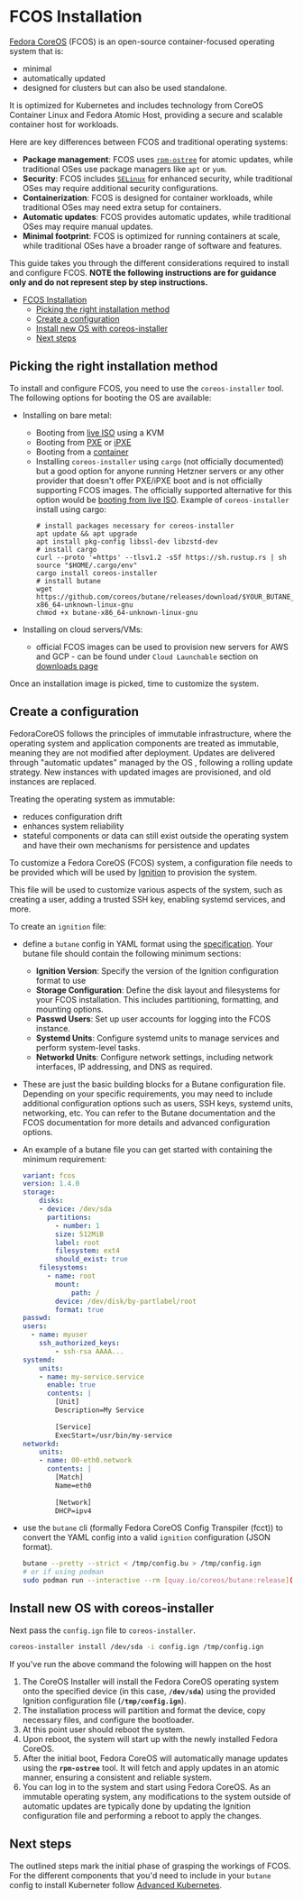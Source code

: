 ---
---
# FCOS Installation

[Fedora CoreOS](https://docs.fedoraproject.org/en-US/fedora-coreos/) (FCOS) is an open-source container-focused operating system that is:

- minimal
- automatically updated
- designed for clusters but can also be used standalone.

It is optimized for Kubernetes and includes technology from CoreOS Container Linux and Fedora Atomic Host, providing a secure and scalable container host for workloads.

Here are key differences between FCOS and traditional operating systems:

- **Package management**: FCOS uses [`rpm-ostree`](https://github.com/coreos/rpm-ostree) for atomic updates, while traditional OSes use package managers like `apt` or `yum`.
- **Security**: FCOS includes [`SELinux`](https://selinuxproject.org/page/Main_Page) for enhanced security, while traditional OSes may require additional security configurations.
- **Containerization**: FCOS is designed for container workloads, while traditional OSes may need extra setup for containers.
- **Automatic updates**: FCOS provides automatic updates, while traditional OSes may require manual updates.
- **Minimal footprint**: FCOS is optimized for running containers at scale, while traditional OSes have a broader range of software and features.

This guide takes you through the different considerations required to install and configure FCOS. **NOTE the following instructions are for guidance only and do not represent step by step instructions.**
- [FCOS Installation](#fcos-installation)
  - [Picking the right installation method](#picking-the-right-installation-method)
  - [Create a configuration](#create-a-configuration)
  - [Install new OS with coreos-installer](#install-new-os-with-coreos-installer)
  - [Next steps](#next-steps)

## Picking the right installation method

To install and configure FCOS, you need to use the `coreos-installer` tool. The following options for booting the OS are available:

- Installing on bare metal:
    - Booting from [live ISO](https://docs.fedoraproject.org/en-US/fedora-coreos/bare-metal/#_installing_from_live_iso) using a KVM
    - Booting from [PXE](https://docs.fedoraproject.org/en-US/fedora-coreos/bare-metal/#_installing_from_live_iso) or [iPXE](https://docs.fedoraproject.org/en-US/fedora-coreos/bare-metal/#_installing_from_ipxe)
    - Booting from a [container](https://docs.fedoraproject.org/en-US/fedora-coreos/bare-metal/#_installing_from_the_container)
    - Installing `coreos-installer` using `cargo` (not officially documented) but a good option for anyone running Hetzner servers or any other provider that doesn't offer PXE/iPXE boot and is not officially supporting FCOS images. The officially supported alternative for this option would be [booting from live ISO](https://docs.fedoraproject.org/en-US/fedora-coreos/bare-metal/#_installing_from_live_iso).
        Example of `coreos-installer` install using cargo:
        ```
        # install packages necessary for coreos-installer
        apt update && apt upgrade
        apt install pkg-config libssl-dev libzstd-dev
        # install cargo
        curl --proto '=https' --tlsv1.2 -sSf https://sh.rustup.rs | sh
        source "$HOME/.cargo/env"
        cargo install coreos-installer
        # install butane 
        wget https://github.com/coreos/butane/releases/download/$YOUR_BUTANE_VERSION/butane-x86_64-unknown-linux-gnu
        chmod +x butane-x86_64-unknown-linux-gnu
        ```

- Installing on cloud servers/VMs:
    - official FCOS images can be used to provision new servers for AWS and GCP - can be found under `Cloud Launchable` section on [downloads page](https://fedoraproject.org/coreos/download/?stream=stable)

Once an installation image is picked, time to customize the system. 

## Create a configuration

FedoraCoreOS follows the principles of immutable infrastructure, where the operating system and application components are treated as immutable, meaning they are not modified after deployment. Updates are delivered through "automatic updates" managed by the OS , following a rolling update strategy. New instances with updated images are provisioned, and old instances are replaced. 

Treating the operating system as immutable:

- reduces configuration drift
- enhances system reliability
- stateful components or data can still exist outside the operating system and have their own mechanisms for persistence and updates

To customize a Fedora CoreOS (FCOS) system, a configuration file needs to be provided which will be used by [Ignition](https://github.com/coreos/ignition) to provision the system.  

This file will be used to customize various aspects of the system, such as creating a user, adding a trusted SSH key, enabling systemd services, and more.

To create an `ignition` file:

- define a `butane` config in YAML format using the [specification](https://github.com/coreos/butane/blob/main/docs/specs.md). Your butane file should contain the following minimum sections:
  - **Ignition Version**: Specify the version of the Ignition configuration format to use
  - **Storage Configuration**: Define the disk layout and filesystems for your FCOS installation. This includes partitioning, formatting, and mounting options.
  - **Passwd Users**: Set up user accounts for logging into the FCOS instance.
  - **Systemd Units**: Configure systemd units to manage services and perform system-level tasks.
  - **Networkd Units**: Configure network settings, including network interfaces, IP addressing, and DNS as required.
- These are just the basic building blocks for a Butane configuration file. Depending on your specific requirements, you may need to include additional configuration options such as users, SSH keys, systemd units, networking, etc. You can refer to the Butane documentation and the FCOS documentation for more details and advanced configuration options.
- An example of a butane file you can get started with containing the minimum requirement:
    ```yaml
    variant: fcos
    version: 1.4.0
    storage:
        disks:
        - device: /dev/sda
          partitions:
            - number: 1
            size: 512MiB
            label: root
            filesystem: ext4
            should_exist: true
        filesystems:
          - name: root
            mount:
                path: /
            device: /dev/disk/by-partlabel/root
            format: true
    passwd:
    users:
      - name: myuser
        ssh_authorized_keys:
            - ssh-rsa AAAA...
    systemd:
        units:
        - name: my-service.service
          enable: true
          contents: |
            [Unit]
            Description=My Service
            
            [Service]
            ExecStart=/usr/bin/my-service
    networkd:
        units:
        - name: 00-eth0.network
          contents: |
            [Match]
            Name=eth0
            
            [Network]
            DHCP=ipv4
    ```
- use the `butane` cli (formally Fedora CoreOS Config Transpiler (fcct)) to convert the YAML config into a valid `ignition` configuration (JSON format).
    
    ```bash
    butane --pretty --strict < /tmp/config.bu > /tmp/config.ign
    # or if using podman
    sudo podman run --interactive --rm [quay.io/coreos/butane:release](http://quay.io/coreos/butane:release) --pretty --strict < /tmp/config.bu > /tmp/config.ign
    ```


## Install new OS with coreos-installer

Next pass the `config.ign` file to `coreos-installer`. 

```bash
coreos-installer install /dev/sda -i config.ign /tmp/config.ign
```

If you've run the above command the folowing will happen on the host

1. The CoreOS Installer will install the Fedora CoreOS operating system onto the specified device (in this case, **`/dev/sda`**) using the provided Ignition configuration file (**`/tmp/config.ign`**).
2. The installation process will partition and format the device, copy necessary files, and configure the bootloader.
3. At this point user should reboot the system.
4. Upon reboot, the system will start up with the newly installed Fedora CoreOS.
5. After the initial boot, Fedora CoreOS will automatically manage updates using the **`rpm-ostree`** tool. It will fetch and apply updates in an atomic manner, ensuring a consistent and reliable system.
6. You can log in to the system and start using Fedora CoreOS. As an immutable operating system, any modifications to the system outside of automatic updates are typically done by updating the Ignition configuration file and performing a reboot to apply the changes.

## Next steps 

The outlined steps mark the initial phase of grasping the workings of FCOS. For the different components that you'd need to include in your `butane` config to install Kuberneter follow [Advanced Kubernetes](advanced-kubernetes.md).